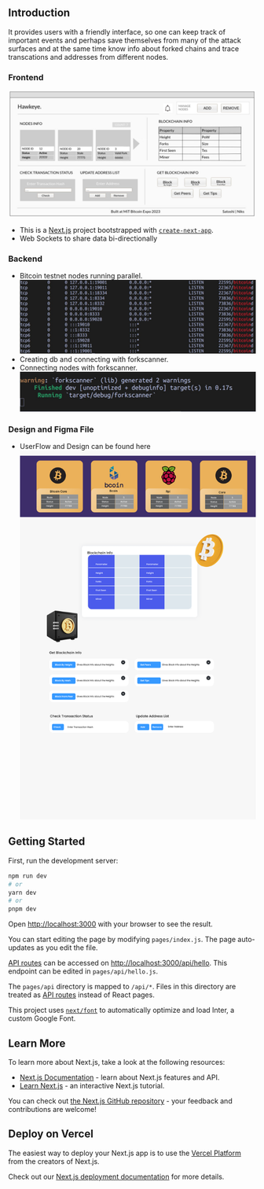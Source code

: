 
## Introduction
It provides users with a friendly interface, so one can keep track of important events and perhaps save themselves from many of the attack surfaces and at the same time know info about forked chains and trace transcations and addresses from different nodes.

### Frontend
![image](https://raw.githubusercontent.com/NIKU-SINGH/Hawkeye/main/public/images/design.jpeg)
- This is a [Next.js](https://nextjs.org/) project bootstrapped with [`create-next-app`](https://github.com/vercel/next.js/tree/canary/packages/create-next-app).
- Web Sockets to share data bi-directionally


### Backend 
- Bitcoin testnet nodes running parallel.
![Image](https://raw.githubusercontent.com/NIKU-SINGH/Hawkeye/main/public/images/code2.jpeg)
- Creating db and connecting with forkscanner.
- Connecting nodes with forkscanner.
![Image](https://raw.githubusercontent.com/NIKU-SINGH/Hawkeye/main/public/images/code1.jpg)

### Design and Figma File
- UserFlow and Design can be found here
![Image](https://raw.githubusercontent.com/NIKU-SINGH/Hawkeye/main/public/images/design.png)


## Getting Started


First, run the development server:

```bash
npm run dev
# or
yarn dev
# or
pnpm dev
```

Open [http://localhost:3000](http://localhost:3000) with your browser to see the result.

You can start editing the page by modifying `pages/index.js`. The page auto-updates as you edit the file.

[API routes](https://nextjs.org/docs/api-routes/introduction) can be accessed on [http://localhost:3000/api/hello](http://localhost:3000/api/hello). This endpoint can be edited in `pages/api/hello.js`.

The `pages/api` directory is mapped to `/api/*`. Files in this directory are treated as [API routes](https://nextjs.org/docs/api-routes/introduction) instead of React pages.

This project uses [`next/font`](https://nextjs.org/docs/basic-features/font-optimization) to automatically optimize and load Inter, a custom Google Font.

## Learn More

To learn more about Next.js, take a look at the following resources:

- [Next.js Documentation](https://nextjs.org/docs) - learn about Next.js features and API.
- [Learn Next.js](https://nextjs.org/learn) - an interactive Next.js tutorial.

You can check out [the Next.js GitHub repository](https://github.com/vercel/next.js/) - your feedback and contributions are welcome!

## Deploy on Vercel

The easiest way to deploy your Next.js app is to use the [Vercel Platform](https://vercel.com/new?utm_medium=default-template&filter=next.js&utm_source=create-next-app&utm_campaign=create-next-app-readme) from the creators of Next.js.

Check out our [Next.js deployment documentation](https://nextjs.org/docs/deployment) for more details.
